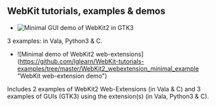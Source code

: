 WebKit tutorials, examples &amp; demos
--------------------------

* ![Minimal GUI demo of WebKit2 in GTK3](https://github.com/lglearn/WebKit-tutorials-examples/tree/master/WebKit2_GTK3_minimal_example "GUI demo of WebKit2")

3 examples: in Vala, Python3 & C.

* ![Minimal demo of WebKit2 web-extensions] (https://github.com/lglearn/WebKit-tutorials-examples/tree/master/WebKit2_webextension_minimal_example "WebKit web-extension demo")

Includes 2 examples of WebKit2 Web-Extensions (in Vala & C) and 3 examples of GUIs (GTK3) using the extension(s) (in Vala, Python3 & C).
